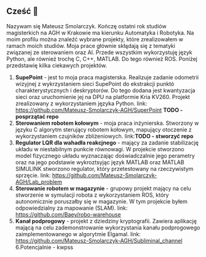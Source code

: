 ## Cześć 👋

Nazywam się Mateusz Smolarczyk. Kończę ostatni rok studiów magisterkich na AGH w Krakowie ma kierunku Automatyka i Robotyka. Na moim profilu można znaleźć wybrane projekty, które zrealizowałem w ramach moich studiów. Moja prace głównie skłądają się z tematyki związanej ze sterowaniem oraz AI. Przede wszystkim wykorzystuję język Python, ale również trochę C, C++, MATLAB. Do tego również ROS. Poniżej przedstawię kilka ciekawych projektów.

1. **SupePoint** - jest to moja praca magisterska. Realizuje zadanie odometrii wizyjnej z wykrzystaniem sieci SupePoint do ekstrakcji punktó charakterystycznych i deskryptorów. Do tego dodana jest kwantyzacja sieci oraz uruchomienie jej na DPU na platformie Kria KV260. Projekt zrealizowany z wykorzystaniem języka Python.
link: https://github.com/Mateusz-Smolarczyk-AGH/SuperPoint **TODO -posprzątać repo**
2. **Sterowaniem robotem kołowym** - moja praca inżynierska. Stworzony w języku C algorytm sterujący robotem kołowym, mapujący otoczenie z wykorzystaniem czujników zbliżeniowych. link:**TODO - stworzyć repo**
3. **Regulator LQR dla wahadła reakcjnego** - mający za zadanie stabilizację układu w niestabilnym punkcie równowagi. W projekcie stworzono model fizycznego układu wyznaczając doświadczalnie jego perametry oraz na jego podstawie wykroztsyjąc język MATLAB oraz MATLAB SIMULINK stworzono regulator, który przetestowany na rzeczywistym sprzęcie.
link: https://github.com/Mateusz-Smolarczyk-AGH/Lab_problem
4. **Sterowanie robotem w magazynie** - grupowy projekt mający na celu stworzenie w symulacji robota z wykorzystaniem ROS, który autonomicznie poruszałby się w magazynie. W tym projekcie byłem odpowiedzialny za mapowanie (SLAM). 
link: https://github.com/Baey/robo-warehouse
5. **Kanał podprogowy** - projekt z dziedziny kryptografii. Zawiera aplikację mającą na celu zademonstrowanie wykorzystania kanału podprogowego zaimplementowanego w algorytmie Elgamal.
link: https://github.com/Mateusz-Smolarczyk-AGH/Subliminal_channel
6.Potencjalnie - kwpss

